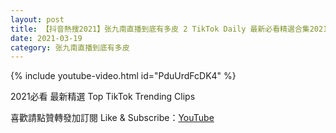 ```yaml
---
layout: post
title: 【抖音熱搜2021】张九南直播到底有多皮 2 TikTok Daily 最新必看精選合集2021 03 19
date: 2021-03-19
category: 张九南直播到底有多皮
---
```


{% include youtube-video.html id="PduUrdFcDK4" %}

2021必看 最新精選 Top TikTok Trending Clips

喜歡請點贊轉發加訂閱 Like & Subscribe：[YouTube](https://www.youtube.com/channel/UCAoR7VcanIPd04uEq_GIylA/videos)

